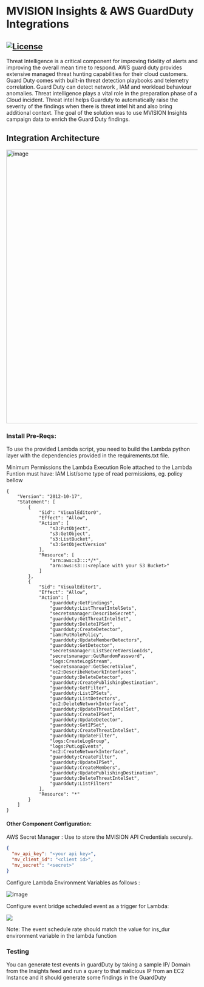 # MVISION Insights & AWS GuardDuty Integrations

[![License](https://img.shields.io/badge/License-Apache%202.0-blue.svg)](https://opensource.org/licenses/Apache-2.0)
---

Threat Intelligence is a critical component for improving fidelity of alerts and improving the overall mean time to respond. AWS guard duty provides extensive managed threat hunting capabilities for their cloud customers. Guard Duty comes with built-in threat detection playbooks and telemetry correlation. Guard Duty can detect network , IAM and
workload behaviour anomalies. Threat intelligence plays a vital role in the preparation
phase of a Cloud incident. Threat intel helps Guarduty to automatically raise
the severity of the findings when there is threat intel hit and also bring additional
context. The goal of the solution was to use MVISION Insights
campaign data to enrich the Guard Duty findings.



## Integration Architecture

<img src="https://user-images.githubusercontent.com/60926235/143022902-e05a00e0-8b8c-40e2-a6c5-dae2860016a1.png" title="" alt="image" width="721">



### Install Pre-Reqs:

To use the provided Lambda script, you need to build the Lambda python layer with the dependencies provided in the requirements.txt file.



Minimum Permissions the Lambda Execution Role attached to the Lambda Funtion must have: IAM List/some type of read permissions, eg. policy bellow

```
{
    "Version": "2012-10-17",
    "Statement": [
        {
            "Sid": "VisualEditor0",
            "Effect": "Allow",
            "Action": [
                "s3:PutObject",
                "s3:GetObject",
                "s3:ListBucket",
                "s3:GetObjectVersion"
            ],
            "Resource": [
                "arn:aws:s3:::*/*",
                "arn:aws:s3:::<replace with your S3 Bucket>"
            ]
        },
        {
            "Sid": "VisualEditor1",
            "Effect": "Allow",
            "Action": [
                "guardduty:GetFindings",
                "guardduty:ListThreatIntelSets",
                "secretsmanager:DescribeSecret",
                "guardduty:GetThreatIntelSet",
                "guardduty:DeleteIPSet",
                "guardduty:CreateDetector",
                "iam:PutRolePolicy",
                "guardduty:UpdateMemberDetectors",
                "guardduty:GetDetector",
                "secretsmanager:ListSecretVersionIds",
                "secretsmanager:GetRandomPassword",
                "logs:CreateLogStream",
                "secretsmanager:GetSecretValue",
                "ec2:DescribeNetworkInterfaces",
                "guardduty:DeleteDetector",
                "guardduty:CreatePublishingDestination",
                "guardduty:GetFilter",
                "guardduty:ListIPSets",
                "guardduty:ListDetectors",
                "ec2:DeleteNetworkInterface",
                "guardduty:UpdateThreatIntelSet",
                "guardduty:CreateIPSet",
                "guardduty:UpdateDetector",
                "guardduty:GetIPSet",
                "guardduty:CreateThreatIntelSet",
                "guardduty:UpdateFilter",
                "logs:CreateLogGroup",
                "logs:PutLogEvents",
                "ec2:CreateNetworkInterface",
                "guardduty:CreateFilter",
                "guardduty:UpdateIPSet",
                "guardduty:CreateMembers",
                "guardduty:UpdatePublishingDestination",
                "guardduty:DeleteThreatIntelSet",
                "guardduty:ListFilters"
            ],
            "Resource": "*"
        }
    ]
}
```

#### Other Component Configuration:

AWS Secret Manager : Use to store the MVISION API Credentials securely.

```json
{
  "mv_api_key": "<your api key>",
  "mv_client_id": "<client id>",
  "mv_secret": "<secret>"
}
```

Configure Lambda Environment Variables as follows :

![image](https://user-images.githubusercontent.com/60926235/143058823-74f37b41-1586-4af9-935f-9094fc226edf.png)

Configure event bridge scheduled event as a trigger for Lambda:

![](C:\Users\arnab\AppData\Roaming\marktext\images\2021-11-23-16-04-48-image.png)

Note: The event schedule rate should match the value for ins_dur environment variable in the lambda function

### **Testing**

You can generate test events in guardDuty by taking a sample IP/ Domain from the Insights feed and run a query to that malicious IP from an EC2 Instance and it should generate some findings in the GuardDuty
